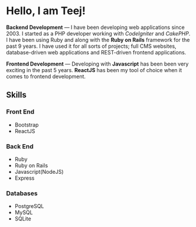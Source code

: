 # Hello, I am Teej!

**Backend Development** — I have been developing web applications since 2003. I started as a PHP developer working with _CodeIgniter_ and _CakePHP_. I have been using Ruby and along with the **Ruby on Rails** framework for the past 9 years. I have used it for all sorts of projects; full CMS websites, database-driven web applications and REST-driven frontend applications.

**Frontend Development** — Developing with **Javascript** has been been very exciting in the past 5 years. **ReactJS** has been my tool of choice when it comes to frontend development.

## Skills

### Front End

- Bootstrap
- ReactJS

### Back End

- Ruby
- Ruby on Rails
- Javascript(NodeJS)
- Express

### Databases

- PostgreSQL
- MySQL
- SQLite
